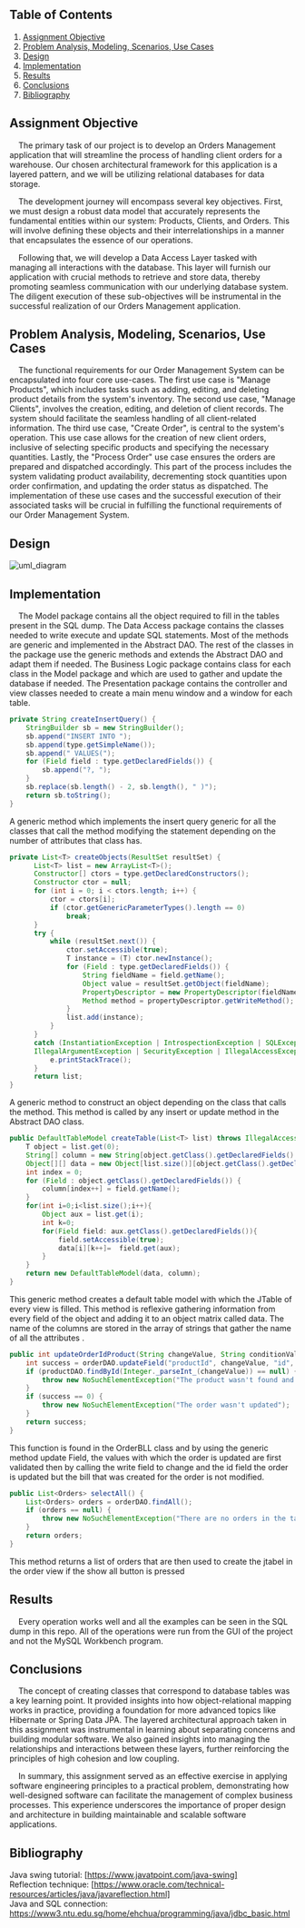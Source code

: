 

## Table of Contents


1. [Assignment Objective](#assignment-objective) 
2. [Problem Analysis, Modeling, Scenarios, Use Cases](#problem-analysis-modeling-scenarios-use-cases) 
3. [Design](#design) 
4. [Implementation](#implementation) 
5. [Results](#results) 
6. [Conclusions](#conclusions) 
7. [Bibliography](#bibliography)

## Assignment Objective

&nbsp;&nbsp;&nbsp;&nbsp;The primary task of our project is to develop an Orders Management application that will streamline the process of handling client orders for a warehouse. Our chosen architectural framework for this application is a layered pattern, and we will be utilizing relational databases for data storage.

&nbsp;&nbsp;&nbsp;&nbsp;The development journey will encompass several key objectives. First, we must design a robust data model that accurately represents the fundamental entities within our system: Products, Clients, and Orders. This will involve defining these objects and their interrelationships in a manner that encapsulates the essence of our operations.

&nbsp;&nbsp;&nbsp;&nbsp;Following that, we will develop a Data Access Layer tasked with managing all interactions with the database. This layer will furnish our application with crucial methods to retrieve and store data, thereby promoting seamless communication with our underlying database system. The diligent execution of these sub-objectives will be instrumental in the successful realization of our Orders Management application.

## Problem Analysis, Modeling, Scenarios, Use Cases

&nbsp;&nbsp;&nbsp;&nbsp;The functional requirements for our Order Management System can be encapsulated into four core use-cases. The first use case is "Manage Products", which includes tasks such as adding, editing, and deleting product details from the system's inventory. The second use case, "Manage Clients", involves the creation, editing, and deletion of client records. The system should facilitate the seamless handling of all client-related information. The third use case, "Create Order", is central to the system's operation. This use case allows for the creation of new client orders, inclusive of selecting specific products and specifying the necessary quantities. Lastly, the "Process Order" use case ensures the orders are prepared and dispatched accordingly. This part of the process includes the system validating product availability, decrementing stock quantities upon order confirmation, and updating the order status as dispatched. The implementation of these use cases and the successful execution of their associated tasks will be crucial in fulfilling the functional requirements of our Order Management System.

## Design

![uml_diagram](https://github.com/vladvadean/Orders-Management-Database-App/assets/126804850/ce412099-0f5d-4c69-b1f9-c149bc6e0bdf)



## Implementation

&nbsp;&nbsp;&nbsp;&nbsp;The Model package contains all the object required to fill in the tables present in the SQL dump. The Data Access package contains the classes needed to write execute and update SQL statements. Most of the methods are generic and implemented in the Abstract DAO. The rest of the classes in the package use the generic methods and extends the Abstract DAO and adapt them if needed. The Business Logic package contains class for each class in the Model package and which are used to gather and update the database if needed. The Presentation package contains the controller and view classes needed to create a main menu window and a window for each table.
```java
private String createInsertQuery() {  
	StringBuilder sb = new StringBuilder();  
	sb.append("INSERT INTO ");  
	sb.append(type.getSimpleName());  
	sb.append(" VALUES(");  
	for (Field field : type.getDeclaredFields()) {  
		sb.append("?, ");  
	}  
	sb.replace(sb.length() - 2, sb.length(), " )");  
	return sb.toString();  
}
```

A generic method which implements the insert query generic for all the classes that call the method modifying the statement depending on the number of attributes that class has.
```java
private List<T> createObjects(ResultSet resultSet) {  
	  List<T> list = new ArrayList<T>(); 
	  Constructor[] ctors = type.getDeclaredConstructors(); 
	  Constructor ctor = null;  
	  for (int i = 0; i < ctors.length; i++) {  
		  ctor = ctors[i];  
		  if (ctor.getGenericParameterTypes().length == 0) 
			  break; 
	  } 
	  try { 
		  while (resultSet.next()) {  
			  ctor.setAccessible(true); 
			  T instance = (T) ctor.newInstance();  
			  for (Field : type.getDeclaredFields()) {  
				  String fieldName = field.getName(); 
				  Object value = resultSet.getObject(fieldName); 
				  PropertyDescriptor = new PropertyDescriptor(fieldName, type); 
				  Method method = propertyDescriptor.getWriteMethod(); method.invoke(instance, value); 
			  }  
			  list.add(instance); 
		  }  
	  } 
	  catch (InstantiationException | IntrospectionException | SQLException | InvocationTargetException |  
	  IllegalArgumentException | SecurityException | IllegalAccessException e) {  
		  e.printStackTrace(); 
	  } 
	  return list; 
}
```
A generic method to construct an object depending on the class that calls the method. This method is called by any insert or update method in the Abstract DAO class.
```java
public DefaultTableModel createTable(List<T> list) throws IllegalAccessException { 
	T object = list.get(0); 
	String[] column = new String[object.getClass().getDeclaredFields().length];
	Object[][] data = new Object[list.size()][object.getClass().getDeclaredFields().length];  
	int index = 0;  
	for (Field : object.getClass().getDeclaredFields()) {  
		column[index++] = field.getName(); 
	} 
	for(int i=0;i<list.size();i++){  
		Object aux = list.get(i);  
	    int k=0;  
		for(Field field: aux.getClass().getDeclaredFields()){  
		    field.setAccessible(true); 
		    data[i][k++]=  field.get(aux); 
		}  
	} 
	return new DefaultTableModel(data, column);
}
```
This generic method creates a default table model with which the JTable of every view is filled. This method is reflexive gathering information from every field of the object and adding it to an object matrix called data. The name of the columns are stored in the array of strings that gather the name of all the attributes .
```java
public int updateOrderIdProduct(String changeValue, String conditionValue) { 
	int success = orderDAO.updateField("productId", changeValue, "id", conditionValue); ProductDAO = new ProductDAO();  
    if (productDAO.findById(Integer._parseInt_(changeValue)) == null) { 
	    throw new NoSuchElementException("The product wasn't found and the order wasn't updated"); 
	} 
	if (success == 0) { 
		throw new NoSuchElementException("The order wasn't updated"); 
	} 
	return success; 
}
```
This function is found in the OrderBLL class and by using the generic method update Field, the values with which the order is updated are first validated then by calling the write field to change and the id field the order is updated but the bill that was created for the order is not modified.
```java
public List<Orders> selectAll() {  
	List<Orders> orders = orderDAO.findAll();  
	if (orders == null) { 
		throw new NoSuchElementException("There are no orders in the table!"); 
	} 
	return orders; 
}
```
This method returns a list of orders that are then used to create the jtabel in the order view if the show all button is pressed

## Results

&nbsp;&nbsp;&nbsp;&nbsp;Every operation works well and all the examples can be seen in the SQL dump in this repo. All of the operations were run from the GUI of the project and not the MySQL Workbench program.

## Conclusions

&nbsp;&nbsp;&nbsp;&nbsp;The concept of creating classes that correspond to database tables was a key learning point. It provided insights into how object-relational mapping works in practice, providing a foundation for more advanced topics like Hibernate or Spring Data JPA. The layered architectural approach taken in this assignment was instrumental in learning about separating concerns and building modular software. We also gained insights into managing the relationships and interactions between these layers, further reinforcing the principles of high cohesion and low coupling.

&nbsp;&nbsp;&nbsp;&nbsp;In summary, this assignment served as an effective exercise in applying software engineering principles to a practical problem, demonstrating how well-designed software can facilitate the management of complex business processes. This experience underscores the importance of proper design and architecture in building maintainable and scalable software applications.

## Bibliography

Java swing tutorial: [https://www.javatpoint.com/java-swing]  
Reflection technique: [https://www.oracle.com/technical-resources/articles/java/javareflection.html]  
Java and SQL connection: https://www3.ntu.edu.sg/home/ehchua/programming/java/jdbc_basic.html
